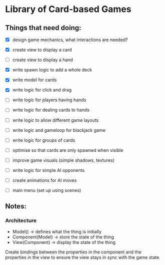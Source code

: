 # Library of Card-based Games

## Things that need doing:
- [x] design game mechanics, what interactions are needed?
- [x] create view to display a card
- [ ] create view to display a hand
- [x] write spawn logic to add a whole deck
- [x] write model for cards
- [x] write logic for click and drag
- [ ] write logic for players having hands
- [ ] write logic for dealing cards to hands
- [ ] write logic to allow different game layouts
- [ ] write logic and gameloop for blackjack game
- [ ] write logic for groups of cards
- [ ] optimise so that cards are only spawned when visible
- [ ] improve game visuals (simple shadows, textures)
- [ ] write logic for simple AI opponents
- [ ] create animations for AI moves
- [ ] main menu (set up using scenes)


## Notes:
### Architecture
- Model() -> defines what the thing is initially 
- Component(Model) -> store the state of the thing 
- View(Component) -> display the state of the thing

 Create bindings between the properties in the component and the properties in the view to ensure the view stays in sync with the game state.
